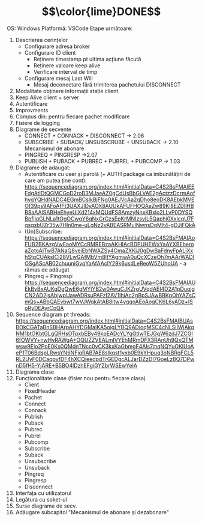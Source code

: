 # $$\color{lime}DONE$$
OS: Windows
Platformă: VSCode
Etape următoare:
1. Descrierea cerințelor
    - Configurare adresa broker
    - Configurare ID client
        - Reținere timestamp pt ultima acțiune făcută
        - Reținere valoare keep alive
        - Verificare interval de timp
    - Configurare mesaj Last Will
        - Mesaj deconectare fără trimiterea pachetului DISCONNECT
2. Modalitate obținere informații stație client
3. Keep Alive client + server
4. Autentificare
5. Improvments
6. Compus din: pentru fiecare pachet modificare
7. Fisiere de logging
8. Diagrame de secvente
   - CONNECT + CONNACK + DISCONNECT -> 2.06
   - SUBSCRIBE + SUBACK/ UNSUBSCRUBE + UNSUBACK -> 2.10 Mecanismul de abonare
   - PINGREQ + PINGRESP ->2.07
   - PUBLISH + PUBACK + PUBREC + PUBREL + PUBCOMP -> 1.03
9. Diagrame de adaugat:
    - Autentificare cu user și parolă (+ AUTH package ca îmbunătățiri de care am putea ține cont): https://sequencediagram.org/index.html#initialData=C4S2BsFMAIEEFdgAtIDtQGMCGoD2roB3MJaeAZ0gCdUsBbGLVAE2gActzzDcrmAofhyqYQHdNADC4EGmBCsIkBjFNg0AEJVcAa2qDho8eoDK8AEbkMVEOf39ps9AFoAfFt3UAXJIDyAOX8AUUkAFUFHOQAeZw89Ki8EZDllHBB8aAAlSABHeEhyeUiXd214xMQUdFS8AmzyNnxKBxlo2LLvP0DYSQBpfjjqGLNLa1tOgOCwgY6qNxGrGzsEpKrMNIzsvIL5Qaphi0XxlcqU7FqsgsbUZr35w7Hln0me-uLgNz2vABEASRMulNwnsDqMlt4-gDJiFQkA 
    - (Un)Subscribe: https://sequencediagram.org/index.html#initialData=C4S2BsFMAIAoFUB2BKAzgVwEaoMYCcRMREBzaAKHIAcBDPUHEWxYaAYXBEheroaZotoAITwB7ANaQ8veiEbNWAZSy4CmaZXKjJ0gDwBaFdnyFpALiXxhStgCUAksICi28VLwGAfMbVm8ltYAgmwA0uQcXCzeOh7mAArWADIOSgAScAB02chuuniGvqYaAfAAclY29k6usdLeReoW5ZUhoUA - a rămas de adăugat
    - Pingreq + Pingresp: https://sequencediagram.org/index.html#initialData=C4S2BsFMAIAUEkByBxAUKgDgQwE6gMYjYB2w0AwuCJKZrgUVqdAEI4D2A1pDuqjgCN2AD2jsAbjwpUawADRsuPAFzl2AV1IhiAc2gBpSJAwBBKpOhYAZsCmQs+ABbQAEvbwt7wVJWqkAtAB8itw4yggoAEoAogCK6L6yADz+ISoRyDEAyrCoQA 
10. Sequence diagram pt threads: https://sequencediagram.org/index.html#initialData=C4S2BsFMAIBUAsBOkCGATaBnSBHArpAHYDGMaIKA5oigLYBQ9ADioqMSC4cNLSiIWjAkqNM1btOKbtGLgQRHsOTpxbEBy49kpEADcYLYgGtIwTEJGqW6zdJ7ZCGI6fOWVY+nwHvRAWgA+OQUZZVEALmIVYEhMRmDFX3RAnUh9QxQTMwsw9Ejo2PoE0Ks0QMdnTNcc0vCK3kxKaGbmgF4Als7mqNQYuOKlUoAeP1T06BdspLRwsYN6NFjgRAB7AE8sIkqst1yxb0E9kYHpuq3oNBRgFCL5RL2UyF0DCaqpvfDF4hXCQieedpdTrGEDgcALJarDZzDI7GoeLz8Q7DPwnD5fH5-YjARE+B5BO4lDzhEFgiGYZbrWSEwYeIA 
11. Diagrama clase 
12. Funcționalitate clase (fisier nou pentru fiecare clasa)
    - Client 
    - FixedHeader 
    - Pachet
    - Connect 
    - Connack 
    - Publish 
    - Puback 
    - Pubrec 
    - Pubrel 
    - Pubcomp
    - Subscribe
    - Suback
    - Unsubscribe
    - Unsuback
    - Pingreq
    - Pingresp
    - Disconnect
13. Interfața cu utilizatorul
14. Legătura cu soket-ul
15. Surse diagrame de secv.
16. Adăugare subcapitol "Mecanismul de abonare și dezabonare"